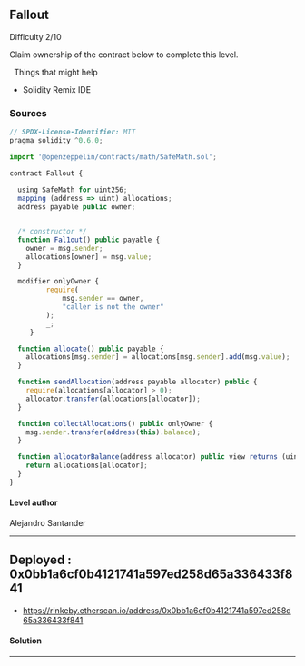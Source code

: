 ## Fallout

Difficulty 2/10

Claim ownership of the contract below to complete this level.

  Things that might help

- Solidity Remix IDE

### Sources

```js
// SPDX-License-Identifier: MIT
pragma solidity ^0.6.0;

import '@openzeppelin/contracts/math/SafeMath.sol';

contract Fallout {
  
  using SafeMath for uint256;
  mapping (address => uint) allocations;
  address payable public owner;


  /* constructor */
  function Fal1out() public payable {
    owner = msg.sender;
    allocations[owner] = msg.value;
  }

  modifier onlyOwner {
         require(
             msg.sender == owner,
             "caller is not the owner"
         );
         _;
     }

  function allocate() public payable {
    allocations[msg.sender] = allocations[msg.sender].add(msg.value);
  }

  function sendAllocation(address payable allocator) public {
    require(allocations[allocator] > 0);
    allocator.transfer(allocations[allocator]);
  }

  function collectAllocations() public onlyOwner {
    msg.sender.transfer(address(this).balance);
  }

  function allocatorBalance(address allocator) public view returns (uint) {
    return allocations[allocator];
  }
}
```

#### Level author

Alejandro Santander

---

## Deployed : 0x0bb1a6cf0b4121741a597ed258d65a336433f841

- <https://rinkeby.etherscan.io/address/0x0bb1a6cf0b4121741a597ed258d65a336433f841>

#### Solution

---
